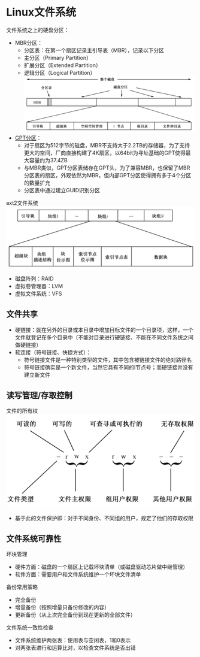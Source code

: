 # Linux文件系统

文件系统之上的硬盘分区：
  - <codepub>MBR分区</codepub>：
    - 分区表：在第一个扇区记录主引导表（MBR），记录以下分区
    - 主分区（Primary Partition）
    - 扩展分区（Extended Partition）
    - 逻辑分区（Logical Partition）
    ![](/.src/pic/imageS.png)
  - <codepub>[GPT分区](https://zh.wikipedia.org/zh-hant/GUID%E7%A3%81%E7%A2%9F%E5%88%86%E5%89%B2%E8%A1%A8)</codepub>：
    - 对于扇区为512字节的磁盘，MBR不支持大于2.2TB的存储器，为了支持更大的空间，厂商直接构建了4K扇区，以64bit为寻址基础的GPT使得最大容量约为37.4ZB
    - 与MBR类似，GPT分区表储存在GPT头，为了兼容MBR，也保留了MBR分区表的扇区，外观依然为MBR，但内部GPT分区使得拥有多于4个分区的数量扩充
    - 分区表中通过建立GUID识别分区

ext2文件系统
![](/.src/pic/imageT.png)
- 磁盘阵列：RAID
- 虚拟卷管理器：LVM
- 虚拟文件系统：VFS
## 文件共享
- 硬链接：就在另外的目录或本目录中增加目标文件的一个目录项，这样，一个文件就登记在多个目录中（不能对目录进行硬链接、不能在不同文件系统之间做硬链接）
- 软连接（符号链接、快捷方式）：
  - 符号链接文件是一种特别类型的文件，其中包含被链接文件的绝对路径名
  - 符号链接确实是一个新文件，当然它具有不同的I节点号；而硬链接并没有建立新文件

## 读写管理/存取控制

文件的所有权
![](/.src/pic/imageR.png)
  - 基于此的文件保护即：对于不同身份、不同组的用户，规定了他们的存取权限
  
## 文件系统可靠性

坏块管理
  - 硬件方面：磁盘的一个扇区上记载坏块清单（或磁盘驱动芯片做中继管理）
  - 软件方面：需要用户和文件系统维护一个坏块文件清单

备份常用策略
  - 完全备份
  - 增量备份（按照增量只备份修改的内容）
  - 更新备份（从上次完全备份到现在更新的全部文件）

文件系统一致性检查
  - 文件系统维护两张表：使用表与空闲表，1和0表示
  - 对两张表进行和运算比对，以检查文件系统是否出错